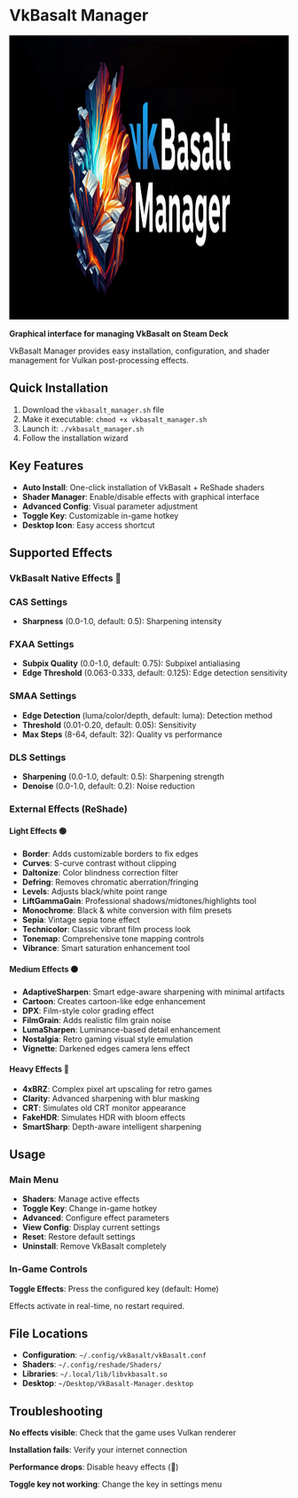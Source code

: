 # VkBasalt Manager

<div align="center"><img src="https://github.com/Vaddum/vkbasalt-manager/blob/main/VkBasalt_Manager_Heroes_Logo_1920x620.png" alt="VkBasalt Manager" width="1080" height="512"></div>

**Graphical interface for managing VkBasalt on Steam Deck**

VkBasalt Manager provides easy installation, configuration, and shader management for Vulkan post-processing effects.

## Quick Installation

1. Download the `vkbasalt_manager.sh` file
2. Make it executable: `chmod +x vkbasalt_manager.sh`
3. Launch it: `./vkbasalt_manager.sh`
4. Follow the installation wizard

## Key Features

- **Auto Install**: One-click installation of VkBasalt + ReShade shaders
- **Shader Manager**: Enable/disable effects with graphical interface
- **Advanced Config**: Visual parameter adjustment
- **Toggle Key**: Customizable in-game hotkey
- **Desktop Icon**: Easy access shortcut

## Supported Effects

### VkBasalt Native Effects 🔵

### CAS Settings
- **Sharpness** (0.0-1.0, default: 0.5): Sharpening intensity

### FXAA Settings
- **Subpix Quality** (0.0-1.0, default: 0.75): Subpixel antialiasing
- **Edge Threshold** (0.063-0.333, default: 0.125): Edge detection sensitivity

### SMAA Settings
- **Edge Detection** (luma/color/depth, default: luma): Detection method
- **Threshold** (0.01-0.20, default: 0.05): Sensitivity
- **Max Steps** (8-64, default: 32): Quality vs performance

### DLS Settings
- **Sharpening** (0.0-1.0, default: 0.5): Sharpening strength
- **Denoise** (0.0-1.0, default: 0.2): Noise reduction

### External Effects (ReShade)

#### Light Effects 🟢
- **Border**: Adds customizable borders to fix edges
- **Curves**: S-curve contrast without clipping
- **Daltonize**: Color blindness correction filter
- **Defring**: Removes chromatic aberration/fringing
- **Levels**: Adjusts black/white point range
- **LiftGammaGain**: Professional shadows/midtones/highlights tool
- **Monochrome**: Black & white conversion with film presets
- **Sepia**: Vintage sepia tone effect
- **Technicolor**: Classic vibrant film process look
- **Tonemap**: Comprehensive tone mapping controls
- **Vibrance**: Smart saturation enhancement tool

#### Medium Effects 🟠
- **AdaptiveSharpen**: Smart edge-aware sharpening with minimal artifacts
- **Cartoon**: Creates cartoon-like edge enhancement
- **DPX**: Film-style color grading effect
- **FilmGrain**: Adds realistic film grain noise
- **LumaSharpen**: Luminance-based detail enhancement
- **Nostalgia**: Retro gaming visual style emulation
- **Vignette**: Darkened edges camera lens effect

#### Heavy Effects 🔴
- **4xBRZ**: Complex pixel art upscaling for retro games
- **Clarity**: Advanced sharpening with blur masking
- **CRT**: Simulates old CRT monitor appearance
- **FakeHDR**: Simulates HDR with bloom effects
- **SmartSharp**: Depth-aware intelligent sharpening

## Usage

### Main Menu

- **Shaders**: Manage active effects
- **Toggle Key**: Change in-game hotkey
- **Advanced**: Configure effect parameters
- **View Config**: Display current settings
- **Reset**: Restore default settings
- **Uninstall**: Remove VkBasalt completely

### In-Game Controls

**Toggle Effects**: Press the configured key (default: Home)

Effects activate in real-time, no restart required.

## File Locations

- **Configuration**: `~/.config/vkBasalt/vkBasalt.conf`
- **Shaders**: `~/.config/reshade/Shaders/`
- **Libraries**: `~/.local/lib/libvkbasalt.so`
- **Desktop**: `~/Desktop/VkBasalt-Manager.desktop`

## Troubleshooting

**No effects visible**: Check that the game uses Vulkan renderer

**Installation fails**: Verify your internet connection

**Performance drops**: Disable heavy effects (🔴)

**Toggle key not working**: Change the key in settings menu

